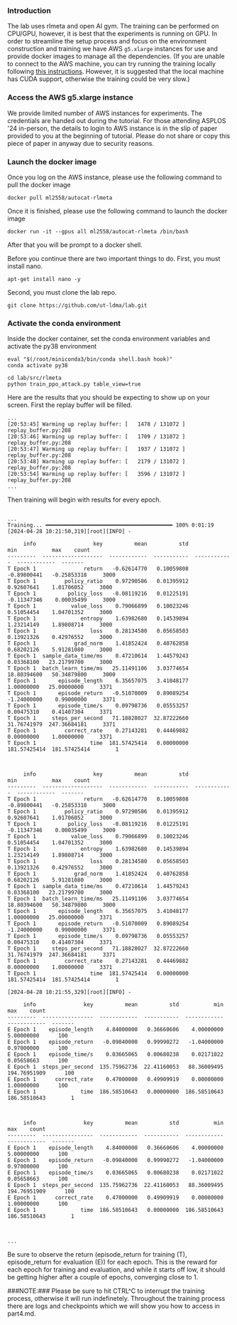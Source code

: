 ### Introduction

The lab uses rlmeta and open AI gym. The training can be performed on CPU/GPU, however, it is best that the experiments is running on GPU. 
In order to streamline the setup process and focus on the environment construction and training we have AWS ```g5.xlarge``` instances for use and 
provide docker images to manage all the dependencies. (If you are unable to connect to the AWS machine, you can try running the training locally following [this instructions](local_inst.md). However, it is suggested that the local machine has CUDA support, otherwise the training could be very slow.)

### Access the AWS g5.xlarge instance

We provide limited number of AWS instances for experiments.
The credentials are handed out during the tutorial. For those attending ASPLOS '24 in-person, the details to login to AWS instance is in the slip of paper provided to you at the beginning of tutorial. Please do not share or copy this piece of paper in anyway due to security reasons. 

### Launch the docker image

Once you log on the AWS instance, please use the following command to pull the docker image 

```
docker pull ml2558/autocat-rlmeta
```

Once it is finished, please use the following command to launch the docker image

```
docker run -it --gpus all ml2558/autocat-rlmeta /bin/bash 
```

After that you will be prompt to a docker shell.

Before you continue there are two important things to do. First, you must install nano.

```
apt-get install nano -y
```
Second, you must clone the lab repo. 

```
git clone https://github.com/ut-ldma/lab.git
```

### Activate the conda environment

Inside the docker container, set the conda environment variables and activate the py38 environment

```
eval "$(/root/miniconda3/bin/conda shell.bash hook)" 
conda activate py38
```

```
cd lab/src/rlmeta
python train_ppo_attack.py table_view=true
```
Here are the results that you should be expecting to show up on your screen. First the replay buffer will be filled. 

```
...
[20:53:45] Warming up replay buffer: [   1478 / 131072 ]                                         replay_buffer.py:208
[20:53:46] Warming up replay buffer: [   1709 / 131072 ]                                         replay_buffer.py:208
[20:53:47] Warming up replay buffer: [   1937 / 131072 ]                                         replay_buffer.py:208
[20:53:48] Warming up replay buffer: [   2179 / 131072 ]                                         replay_buffer.py:208
[20:53:54] Warming up replay buffer: [   3596 / 131072 ]                                         replay_buffer.py:208
...
```
Then training will begin with results for every epoch. 

```

...
Training... ━━━━━━━━━━━━━━━━━━━━━━━━━━━━━━━━━━━━━━━━ 100% 0:01:19
[2024-04-28 10:21:50,319][root][INFO] -

     info                  key          mean          std           min           max    count
---------  -------------------  ------------  -----------  ------------  ------------  -------
T Epoch 1               return   -0.62614770   0.10059808   -0.89800441   -0.25853318     3000
T Epoch 1         policy_ratio    0.97290586   0.01395912    0.92607641    1.01706052     3000
T Epoch 1          policy_loss   -0.08119216   0.01225191   -0.11347346    0.00035499     3000
T Epoch 1           value_loss    0.79066899   0.10023246    0.51054454    1.04701352     3000
T Epoch 1              entropy    1.63982680   0.14539894    1.23214149    1.89808714     3000
T Epoch 1                 loss    0.28134580   0.05658503    0.13921326    0.42976552     3000
T Epoch 1            grad_norm    1.41852424   0.40762858    0.68202126    5.91281080     3000
T Epoch 1  sample_data_time/ms    0.47210614   1.44579243    0.03368100   23.21799700     3000
T Epoch 1  batch_learn_time/ms   25.11491106   3.03774654   18.80394600   50.34879800     3000
T Epoch 1       episode_length    6.35657075   3.41048177    1.00000000   25.00000000     3371
T Epoch 1       episode_return   -0.51070009   0.89089254   -1.24000000    0.99000000     3371
T Epoch 1       episode_time/s    0.09798736   0.05553257    0.00475310    0.41407304     3371
T Epoch 1     steps_per_second   71.18828027  32.87222660   31.76741979  247.36684181     3371
T Epoch 1         correct_rate    0.27143281   0.44469882    0.00000000    1.00000000     3371
T Epoch 1                 time  181.57425414   0.00000000  181.57425414  181.57425414        1



     info                  key          mean          std           min           max    count
---------  -------------------  ------------  -----------  ------------  ------------  -------
T Epoch 1               return   -0.62614770   0.10059808   -0.89800441   -0.25853318     3000
T Epoch 1         policy_ratio    0.97290586   0.01395912    0.92607641    1.01706052     3000
T Epoch 1          policy_loss   -0.08119216   0.01225191   -0.11347346    0.00035499     3000
T Epoch 1           value_loss    0.79066899   0.10023246    0.51054454    1.04701352     3000
T Epoch 1              entropy    1.63982680   0.14539894    1.23214149    1.89808714     3000
T Epoch 1                 loss    0.28134580   0.05658503    0.13921326    0.42976552     3000
T Epoch 1            grad_norm    1.41852424   0.40762858    0.68202126    5.91281080     3000
T Epoch 1  sample_data_time/ms    0.47210614   1.44579243    0.03368100   23.21799700     3000
T Epoch 1  batch_learn_time/ms   25.11491106   3.03774654   18.80394600   50.34879800     3000
T Epoch 1       episode_length    6.35657075   3.41048177    1.00000000   25.00000000     3371
T Epoch 1       episode_return   -0.51070009   0.89089254   -1.24000000    0.99000000     3371
T Epoch 1       episode_time/s    0.09798736   0.05553257    0.00475310    0.41407304     3371
T Epoch 1     steps_per_second   71.18828027  32.87222660   31.76741979  247.36684181     3371
T Epoch 1         correct_rate    0.27143281   0.44469882    0.00000000    1.00000000     3371
T Epoch 1                 time  181.57425414   0.00000000  181.57425414  181.57425414        1

[2024-04-28 10:21:55,329][root][INFO] -

     info               key          mean          std           min           max    count
---------  ----------------  ------------  -----------  ------------  ------------  -------
E Epoch 1    episode_length    4.84000000   0.36660606    4.00000000    5.00000000      100
E Epoch 1    episode_return   -0.09840000   0.99990272   -1.04000000    0.97000000      100
E Epoch 1    episode_time/s    0.03665065   0.00680238    0.02171022    0.05658663      100
E Epoch 1  steps_per_second  135.75962736  22.41160053   88.36009495  194.76951909      100
E Epoch 1      correct_rate    0.47000000   0.49909919    0.00000000    1.00000000      100
E Epoch 1              time  186.58510643   0.00000000  186.58510643  186.58510643        1



     info               key          mean          std           min           max    count
---------  ----------------  ------------  -----------  ------------  ------------  -------
E Epoch 1    episode_length    4.84000000   0.36660606    4.00000000    5.00000000      100
E Epoch 1    episode_return   -0.09840000   0.99990272   -1.04000000    0.97000000      100
E Epoch 1    episode_time/s    0.03665065   0.00680238    0.02171022    0.05658663      100
E Epoch 1  steps_per_second  135.75962736  22.41160053   88.36009495  194.76951909      100
E Epoch 1      correct_rate    0.47000000   0.49909919    0.00000000    1.00000000      100
E Epoch 1              time  186.58510643   0.00000000  186.58510643  186.58510643        1



...
```


Be sure to observe the return (episode_return for training (T), episode_return for evaluation (E)) for each epoch. This is the reward for each epoch for training and evaluation, and while it starts off low, it should be getting higher after a couple of epochs, converging close to 1. 

###NOTE:### Please be sure to hit CTRL^C to interrupt the training process, otherwise it will run indefinetely. Throughout the training process there are logs and checkpoints which we will show you how to access in part4.md. 
